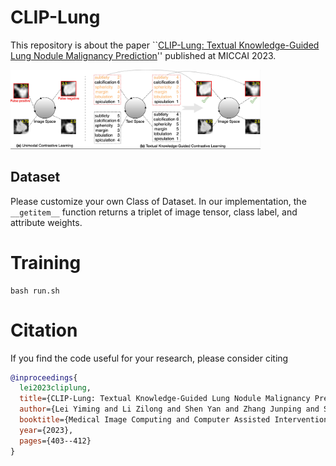 # CLIP-Lung
This repository is about the paper ``[CLIP-Lung: Textual Knowledge-Guided Lung Nodule Malignancy Prediction](https://doi.org/10.1007/978-3-031-43990-2_38)'' published at MICCAI 2023.

<img src='Figures/motivation.jpg' width="400">

## Dataset
Please customize your own Class of Dataset. In our implementation, the `__getitem__` function returns a triplet of image tensor, class label, and attribute weights.


# Training
```
bash run.sh
```

# Citation

If you find the code useful for your research, please consider citing
```bib
@inproceedings{
  lei2023cliplung,
  title={CLIP-Lung: Textual Knowledge-Guided Lung Nodule Malignancy Prediction},
  author={Lei Yiming and Li Zilong and Shen Yan and Zhang Junping and Shan Hongming},
  booktitle={Medical Image Computing and Computer Assisted Intervention -- MICCAI 2023},
  year={2023},
  pages={403--412}
}
```

